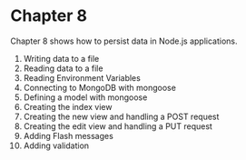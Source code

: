 # Chapter 8

Chapter 8 shows how to persist data in Node.js applications.

1. Writing data to a file
2. Reading data to a file
3. Reading Environment Variables
4. Connecting to MongoDB with mongoose
5. Defining a model with mongoose
6. Creating the index view
7. Creating the new view and handling a POST request
8. Creating the edit view and handling a PUT request
9. Adding Flash messages
10. Adding validation

